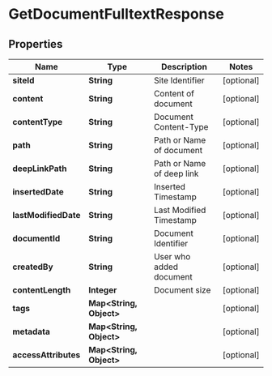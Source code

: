 

# GetDocumentFulltextResponse


## Properties

| Name | Type | Description | Notes |
|------------ | ------------- | ------------- | -------------|
|**siteId** | **String** | Site Identifier |  [optional] |
|**content** | **String** | Content of document |  [optional] |
|**contentType** | **String** | Document Content-Type |  [optional] |
|**path** | **String** | Path or Name of document |  [optional] |
|**deepLinkPath** | **String** | Path or Name of deep link |  [optional] |
|**insertedDate** | **String** | Inserted Timestamp |  [optional] |
|**lastModifiedDate** | **String** | Last Modified Timestamp |  [optional] |
|**documentId** | **String** | Document Identifier |  [optional] |
|**createdBy** | **String** | User who added document |  [optional] |
|**contentLength** | **Integer** | Document size |  [optional] |
|**tags** | **Map&lt;String, Object&gt;** |  |  [optional] |
|**metadata** | **Map&lt;String, Object&gt;** |  |  [optional] |
|**accessAttributes** | **Map&lt;String, Object&gt;** |  |  [optional] |



